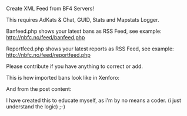 Create XML Feed from BF4 Servers!

This requires AdKats & Chat, GUID, Stats and Mapstats Logger.

Banfeed.php shows your latest bans as RSS Feed, see example: http://nbfc.no/feed/banfeed.php

Reportfeed.php shows your latest reports as RSS Feed, see example: http://nbfc.no/feed/reportfeed.php

Please contribute if you have anything to correct or add.

This is how imported bans look like in Xenforo:
<img src="http://i.imgur.com/jyjt653.png" alt="">

And from the post content:
<img src="http://i.imgur.com/8JMkFBy.png" alt="">

I have created this to educate myself, as i'm by no means a coder. (i just understand the logic) ;-)
